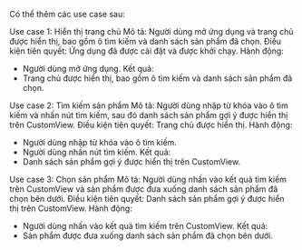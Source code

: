 Có thể thêm các use case sau:

Use case 1: Hiển thị trang chủ Mô tả: Người dùng mở ứng dụng và trang chủ được hiển thị, bao gồm ô tìm kiếm và danh sách sản phẩm đã chọn. Điều kiện tiên quyết: Ứng dụng đã được cài đặt và được khởi chạy. Hành động:

*   Người dùng mở ứng dụng. Kết quả:
*   Trang chủ được hiển thị, bao gồm ô tìm kiếm và danh sách sản phẩm đã chọn.

Use case 2: Tìm kiếm sản phẩm Mô tả: Người dùng nhập từ khóa vào ô tìm kiếm và nhấn nút tìm kiếm, sau đó danh sách sản phẩm gợi ý được hiển thị trên CustomView. Điều kiện tiên quyết: Trang chủ được hiển thị. Hành động:

*   Người dùng nhập từ khóa vào ô tìm kiếm.
*   Người dùng nhấn nút tìm kiếm. Kết quả:
*   Danh sách sản phẩm gợi ý được hiển thị trên CustomView.

Use case 3: Chọn sản phẩm Mô tả: Người dùng nhấn vào kết quả tìm kiếm trên CustomView và sản phẩm được đưa xuống danh sách sản phẩm đã chọn bên dưới. Điều kiện tiên quyết: Danh sách sản phẩm gợi ý được hiển thị trên CustomView. Hành động:

*   Người dùng nhấn vào kết quả tìm kiếm trên CustomView. Kết quả:
*   Sản phẩm được đưa xuống danh sách sản phẩm đã chọn bên dưới.
